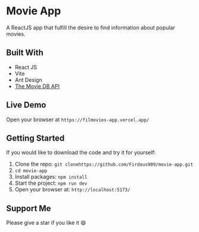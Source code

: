 # Movie App

A ReactJS app that fulfill the desire to find information about popular movies.

## Built With

- React JS
- Vite
- Ant Design
- [The Movie DB API](https://developer.themoviedb.org/reference/intro/getting-started)

## Live Demo

Open your browser at `https://filmovies-app.vercel.app/`

## Getting Started

If you would like to download the code and try it for yourself:

1. Clone the repo: `git clonehttps://github.com/Firdaus909/movie-app.git`
2. `cd movie-app`
3. Install packages: `npm install`
4. Start the project: `npm run dev`
5. Open your browser at: `http://localhost:5173/`

## Support Me

Please give a star if you like it :smile:
